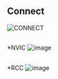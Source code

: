 <!-- Hardvare connect -->
## Connect
![CONNECT](https://github.com/OlehKosminin/STM32_Accelerometer/assets/106763163/9f6901aa-1590-4fe4-b1b8-6a69dfb853b0)

<!-- CubeMX settings -->
##
*NVIC
![image](https://github.com/OlehKosminin/STM32_Accelerometer/assets/106763163/a62e34bc-79d5-424f-9eb4-c02d22eae61c)
##
*RCC
![image](https://github.com/OlehKosminin/STM32_Accelerometer/assets/106763163/46e263d5-5f5e-4b71-9418-4730ac2fa310)
##
